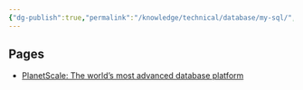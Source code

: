 ```yaml
---
{"dg-publish":true,"permalink":"/knowledge/technical/database/my-sql/","dgPassFrontmatter":true}
---
```


## Pages
- [PlanetScale: The world’s most advanced database platform](https://planetscale.com/)